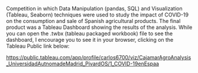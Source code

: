 Competition in which Data Manipulation (pandas, SQL) and Visualization (Tableau, Seaborn) techniques were used to study the impact of COVID-19 on the consumption and sale of Spanish agricultural products.
The final product was a Tableau Dashboard showing the results of the analysis. While you can open the .twbx (tableau packaged workbook) file to see the dashboard, I encourage you to see it in your browser, clicking on the Tableau Public link below:

https://public.tableau.com/app/profile/carlos6700/viz/CajamarAgroAnalysis_UniversidadAutnomadeMadrid_PivardOS/1_COVID-19enEspaa
